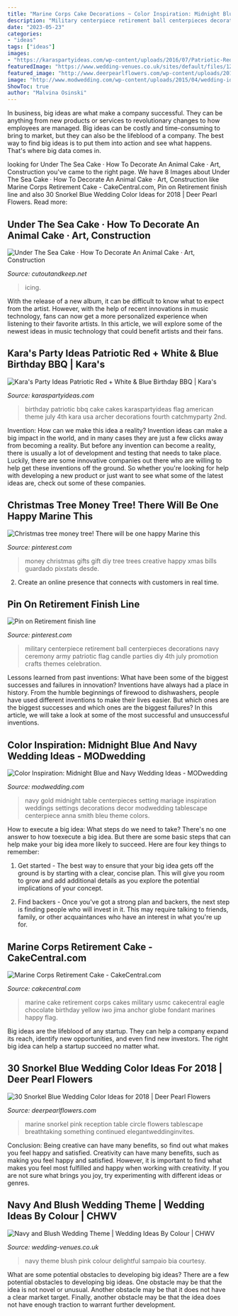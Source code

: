 ```yaml
---
title: "Marine Corps Cake Decorations ~ Color Inspiration: Midnight Blue And Navy Wedding Ideas"
description: "Military centerpiece retirement ball centerpieces decorations navy ceremony army patriotic flag candle parties diy 4th july promotion crafts themes celebration"
date: "2023-05-23"
categories:
- "ideas"
tags: ["ideas"]
images:
- "https://karaspartyideas.com/wp-content/uploads/2016/07/Patriotic-Red-White-Blue-Birthday-BBQ-via-Karas-Party-Ideas-KarasPartyIdeas.com10.jpeg"
featuredImage: "https://www.wedding-venues.co.uk/sites/default/files/12.blue-pink-wedding-tables-chairs.jpg"
featured_image: "http://www.deerpearlflowers.com/wp-content/uploads/2015/09/Snorkel-Blue-and-Red-Wedding-Tablescape.jpg"
image: "http://www.modwedding.com/wp-content/uploads/2015/04/wedding-ideas-8-04112015-ky.jpg"
ShowToc: true
author: "Malvina Osinski"
---
```



In business, big ideas are what make a company successful. They can be anything from new products or services to revolutionary changes to how employees are managed. Big ideas can be costly and time-consuming to bring to market, but they can also be the lifeblood of a company. The best way to find big ideas is to put them into action and see what happens. That's where big data comes in.

	

		
looking for Under The Sea Cake · How To Decorate An Animal Cake · Art, Construction you've came to the right page. We have 8 Images about Under The Sea Cake · How To Decorate An Animal Cake · Art, Construction like Marine Corps Retirement Cake - CakeCentral.com, Pin on Retirement finish line and also 30 Snorkel Blue Wedding Color Ideas for 2018 | Deer Pearl Flowers. Read more:
		
    
## Under The Sea Cake · How To Decorate An Animal Cake · Art, Construction

<img loading=lazy src="https://images.coplusk.net/project_images/101310/image/288834_2188121295484_1020606950_2503888_380965_o_1313226388.jpg" onerror="this.onerror=null;this.src='https://tse2.mm.bing.net/th?id=OIP.ueNe-aOQJuXKHGygYXoOLwHaGu&amp;pid=15.1';" alt="Under The Sea Cake · How To Decorate An Animal Cake · Art, Construction">

_Source: cutoutandkeep.net_

>icing. 

	

With the release of a new album, it can be difficult to know what to expect from the artist. However, with the help of recent innovations in music technology, fans can now get a more personalized experience when listening to their favorite artists. In this article, we will explore some of the newest ideas in music technology that could benefit artists and their fans.

    
## Kara&#039;s Party Ideas Patriotic Red + White &amp; Blue Birthday BBQ | Kara&#039;s

<img loading=lazy src="https://karaspartyideas.com/wp-content/uploads/2016/07/Patriotic-Red-White-Blue-Birthday-BBQ-via-Karas-Party-Ideas-KarasPartyIdeas.com10.jpeg" onerror="this.onerror=null;this.src='https://tse1.mm.bing.net/th?id=OIP.INCFuUu-_BDImnhMZWE7VQHaLM&amp;pid=15.1';" alt="Kara&#039;s Party Ideas Patriotic Red + White &amp; Blue Birthday BBQ | Kara&#039;s">

_Source: karaspartyideas.com_

>birthday patriotic bbq cake cakes karaspartyideas flag american theme july 4th kara usa archer decorations fourth catchmyparty 2nd. 

	

Invention: How can we make this idea a reality?
Invention ideas can make a big impact in the world, and in many cases they are just a few clicks away from becoming a reality. 
But before any invention can become a reality, there is usually a lot of development and testing that needs to take place. 
Luckily, there are some innovative companies out there who are willing to help get these inventions off the ground. 
 So whether you're looking for help with developing a new product or just want to see what some of the latest ideas are, check out some of these companies.

    
## Christmas Tree Money Tree! There Will Be One Happy Marine This

<img loading=lazy src="https://i.pinimg.com/736x/7f/d7/ba/7fd7ba87486b9561dc11dd435bdc69e5.jpg" onerror="this.onerror=null;this.src='https://tse2.mm.bing.net/th?id=OIP.aM79DyleZT-rBYgRMlr8MgHaNK&amp;pid=15.1';" alt="Christmas tree money tree! There will be one happy Marine this">

_Source: pinterest.com_

>money christmas gifts gift diy tree trees creative happy xmas bills guardado pixstats desde. 

	

2. Create an online presence that connects with customers in real time.

    
## Pin On Retirement Finish Line

<img loading=lazy src="https://i.pinimg.com/originals/68/9c/30/689c302486103987b35f44c4ca054002.jpg" onerror="this.onerror=null;this.src='https://tse3.mm.bing.net/th?id=OIP.p5HYFx0xRWDwGWcvGus7QgHaJ6&amp;pid=15.1';" alt="Pin on Retirement finish line">

_Source: pinterest.com_

>military centerpiece retirement ball centerpieces decorations navy ceremony army patriotic flag candle parties diy 4th july promotion crafts themes celebration. 

	

Lessons learned from past inventions: What have been some of the biggest successes and failures in innovation?
Inventions have always had a place in history. From the humble beginnings of firewood to dishwashers, people have used different inventions to make their lives easier. But which ones are the biggest successes and which ones are the biggest failures? In this article, we will take a look at some of the most successful and unsuccessful inventions.

    
## Color Inspiration: Midnight Blue And Navy Wedding Ideas - MODwedding

<img loading=lazy src="http://www.modwedding.com/wp-content/uploads/2015/04/wedding-ideas-8-04112015-ky.jpg" onerror="this.onerror=null;this.src='https://tse1.mm.bing.net/th?id=OIP.ot9cQtfkfREbG143gUJvMgHaLI&amp;pid=15.1';" alt="Color Inspiration: Midnight Blue and Navy Wedding Ideas - MODwedding">

_Source: modwedding.com_

>navy gold midnight table centerpieces setting mariage inspiration weddings settings decorations decor modwedding tablescape centerpiece anna smith bleu theme colors. 

	

How to execute a big idea: What steps do we need to take?
There's no one answer to how toexecute a big idea. But there are some basic steps that can help make your big idea more likely to succeed. Here are four key things to remember: 
1. Get started - The best way to ensure that your big idea gets off the ground is by starting with a clear, concise plan. This will give you room to grow and add additional details as you explore the potential implications of your concept. 

2. Find backers - Once you've got a strong plan and backers, the next step is finding people who will invest in it. This may require talking to friends, family, or other acquaintances who have an interest in what you're up for.

    
## Marine Corps Retirement Cake - CakeCentral.com

<img loading=lazy src="https://cdn001.cakecentral.com/gallery/2015/03/900_618578FOnB_marine-corps-retirement-cake.jpg" onerror="this.onerror=null;this.src='https://tse1.mm.bing.net/th?id=OIP.Ymyc5XnyHPtWbMTjCa62lgHaMY&amp;pid=15.1';" alt="Marine Corps Retirement Cake - CakeCentral.com">

_Source: cakecentral.com_

>marine cake retirement corps cakes military usmc cakecentral eagle chocolate birthday yellow iwo jima anchor globe fondant marines happy flag. 

	

Big ideas are the lifeblood of any startup. They can help a company expand its reach, identify new opportunities, and even find new investors. The right big idea can help a startup succeed no matter what.

    
## 30 Snorkel Blue Wedding Color Ideas For 2018 | Deer Pearl Flowers

<img loading=lazy src="http://www.deerpearlflowers.com/wp-content/uploads/2015/09/Snorkel-Blue-and-Red-Wedding-Tablescape.jpg" onerror="this.onerror=null;this.src='https://tse4.mm.bing.net/th?id=OIP.vQZR9E8GBIrKxRr8HB3dSgHaKH&amp;pid=15.1';" alt="30 Snorkel Blue Wedding Color Ideas for 2018 | Deer Pearl Flowers">

_Source: deerpearlflowers.com_

>marine snorkel pink reception table circle flowers tablescape breathtaking something continued elegantweddinginvites. 

	

Conclusion: Being creative can have many benefits, so find out what makes you feel happy and satisfied.
Creativity can have many benefits, such as making you feel happy and satisfied. However, it is important to find what makes you feel most fulfilled and happy when working with creativity. If you are not sure what brings you joy, try experimenting with different ideas or genres.

    
## Navy And Blush Wedding Theme | Wedding Ideas By Colour | CHWV

<img loading=lazy src="https://www.wedding-venues.co.uk/sites/default/files/12.blue-pink-wedding-tables-chairs.jpg" onerror="this.onerror=null;this.src='https://tse2.mm.bing.net/th?id=OIP.8YATfHSVxbQ3962JubS8uwHaLH&amp;pid=15.1';" alt="Navy and Blush Wedding Theme | Wedding Ideas By Colour | CHWV">

_Source: wedding-venues.co.uk_

>navy theme blush pink colour delightful sampaio bia courtesy. 

	

What are some potential obstacles to developing big ideas?
There are a few potential obstacles to developing big ideas. One obstacle may be that the idea is not novel or unusual. Another obstacle may be that it does not have a clear market target. Finally, another obstacle may be that the idea does not have enough traction to warrant further development.

